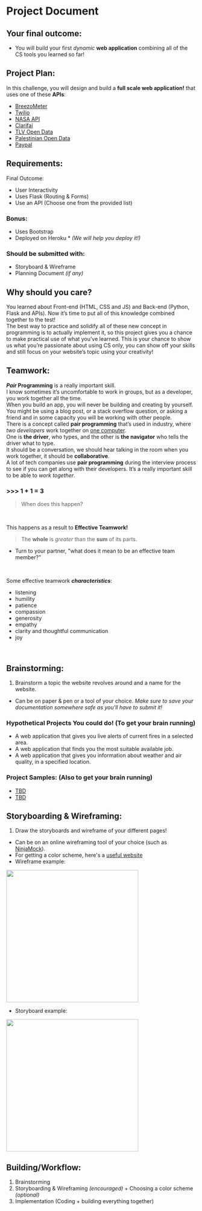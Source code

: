 # Project Document



## Your final outcome:
- You will build your first *dynamic* **web application** combining all of the CS tools you learned so far!


## Project Plan:
In this challenge, you will design and build a **full scale web application!** that uses one of these **APIs**:  
- [BreezoMeter](https://breezometer.com/products/air-quality-api)
- [Twilio](https://www.twilio.com)
- [NASA API](https://api.nasa.gov)
- [Clarifai](https://www.clarifai.com)
- [TLV Open Data](https://opendata.tel-aviv.gov.il/en/pages/home.aspx)
- [Palestinian Open Data](http://sdg-pcbs.opendata.arcgis.com)
- [Paypal](https://developer.paypal.com/docs/api/overview/)



## Requirements:
Final Outcome:
- User Interactivity
- Uses Flask (Routing & Forms)
- Use an API (Choose one from the provided list)

### Bonus:
- Uses Bootstrap
- Deployed on Heroku * *(We will help you deploy it!)*  

### Should be submitted with: 
- Storyboard & Wireframe
- Planning Document *(if any)*  


## Why should you care?
You learned about Front-end (HTML, CSS and JS) and Back-end (Python, Flask and APIs). Now it’s time to put all of this knowledge combined together to the test!  
The best way to practice and solidify all of these new concept in programming is to actually implement it, so this project gives you a chance to make practical use of what you’ve learned.
This is your chance to show us what you’re passionate about using CS only, you can show off your skills and still focus on your website’s topic using your creativity!  


## Teamwork:  
  
***Pair* Programming** is a really important skill.  
I know sometimes it’s uncomfortable to work in groups, but as a developer, you work together all the time.  
When you build an app, you will never be building and creating by yourself. You might be using a blog post, or a stack overflow question, or asking a friend and in some capacity you will be working with other people.  
There is a concept called **pair programming** that’s used in industry, where *two developers* work together on <u>one computer</u>.  
One is **the driver**, who types, and the other is **the navigator** who tells the driver what to type.  
It should be a conversation, we should hear talking in the room when you work together, it should be **collaborative**.  
A lot of tech companies use **pair programming** during the interview process to see if you can get along with their developers. It’s a really important skill to be able to *work together*.  


### >>> 1 + 1 = 3
> When does this happen?  
</br>  

This happens as a result to **Effective Teamwork!**  

> The **whole** is *greater* than the **sum** of its parts.  
  
- Turn to your partner, "what does it mean to be an effective team member?"  
</br>  

Some effective teamwork ***characteristics***:
- listening
- humility
- patience
- compassion
- generosity
- empathy
- clarity and thoughtful communication
- joy  
</br>  


## Brainstorming:  
1. Brainstorm a topic the website revolves around and a name for the website.
- Can be on paper & pen or a tool of your choice. *Make sure to save your documentation somewhere safe as you'll have to submit it!*

### Hypothetical Projects You could do! (To get your brain running)
+ A web application that gives you live alerts of current fires in a selected area.
+ A web application that finds you the most suitable available job.
+ A web application that gives you information about weather and air quality, in a specified location.


### Project Samples: (Also to get your brain running)
- [TBD]()
- [TBD]()  


## Storyboarding & Wireframing:
1. Draw the storyboards and wireframe of your different pages!  
- Can be on an online wireframing tool of your choice (such as [NinjaMock](https://ninjamock.com/)).
- For getting a color scheme, here's a [useful website](https://coolors.co/)  
- Wireframe example:
<img src="https://lh3.googleusercontent.com/7lqo2S5GBmY2UITQFdUeSVWR0XAche0gWqcqvkxJhdHAUCnHHDt4WfpHnhmYOqxQBsOCiFp88EMtnaNJ6uQ6TYEvvuEP2UKakQPjoQlH2ZTDeyzHfdwI1pXNQ2-xVGjlC2KAs4Z8mg" width="350">  

- Storyboard example:  
<img src="https://lh6.googleusercontent.com/X2_I2HKKsJGVF3D8_qUrttJBch6gjAG2LRDbC1FL7Xfe23ST_uA-vwDiQtU6HjCdAbRmbJKz6moD_lh1VLFTBaez_bB5SJgyfVX8Qf8" width="350">


## Building/Workflow:
1. Brainstorming
2. Storyboarding & Wireframing *(encouraged)* + Choosing a color scheme *(optional)*
3. Implementation (Coding + building everything together)

